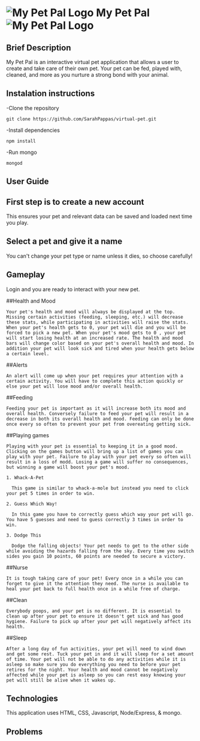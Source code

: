 # ![My Pet Pal Logo](https://github.com/SarahPappas/virtual-pet/raw/master/public/img/pickpet1.png) My Pet Pal ![My Pet Pal Logo](https://github.com/SarahPappas/virtual-pet/raw/master/public/img/pickpet4.png)

## Brief Description

My Pet Pal is an interactive virtual pet application that allows a user to create and take care of their own pet. Your pet can be fed, played with, cleaned, and more as you nurture a strong bond with your animal. 

## Instalation instructions

-Clone the repository

  `git clone https://github.com/SarahPappas/virtual-pet.git`

-Install dependencies

  `npm install`

-Run mongo

  `mongod`

## User Guide 

## First step is to create a new account 
  This ensures your pet and relevant data can be saved and loaded next time you play.
## Select a pet and give it a name
  You can't change your pet type or name unless it dies, so choose carefully!
## Gameplay
  Login and you are ready to interact with your new pet.

##Health and Mood

    Your pet's health and mood will always be displayed at the top. Missing certain activities (feeding, sleeping, etc.) will decrease these stats, while participating in activities will raise the stats. When your pet's health gets to 0, your pet will die and you will be forced to pick a new pet. When your pet's mood gets to 0 , your pet will start losing health at an increased rate. The health and mood bars will change color based on your pet's overall health and mood. In addition your pet will look sick and tired when your health gets below a certain level.

##Alerts

    An alert will come up when your pet requires your attention with a certain activity. You will have to complete this action quickly or else your pet will lose mood and/or overall health.  

##Feeding

    Feeding your pet is important as it will increase both its mood and overall health. Conversely failure to feed your pet will result in a decrease in both its overall health and mood. Feeding can only be done once every so often to prevent your pet from overeating getting sick. 

##Playing games

    Playing with your pet is essential to keeping it in a good mood. Clicking on the games button will bring up a list of games you can play with your pet. Failure to play with your pet every so often will result in a loss of modd. Losing a game will suffer no consequences, but winning a game will boost your pet's mood.
    
    1. Whack-A-Pet

      This game is similar to whack-a-mole but instead you need to click your pet 5 times in order to win.
    
    2. Guess Which Way!

      In this game you have to correctly guess which way your pet will go. You have 5 guesses and need to guess correctly 3 times in order to win.
    
    3. Dodge This

      Dodge the falling objects! Your pet needs to get to the other side while avoiding the hazards falling from the sky. Every time you switch sides you gain 10 points, 60 points are needed to secure a victory.
  
##Nurse

    It is tough taking care of your pet! Every once in a while you can forget to give it the attention they need. The nurse is available to heal your pet back to full health once in a while free of charge.
  
##Clean

    Everybody poops, and your pet is no different. It is essential to clean up after your pet to ensure it doesn't get sick and has good hygiene. Failure to pick up after your pet will negatively affect its health. 
  
##Sleep

    After a long day of fun activities, your pet will need to wind down and get some rest. Tuck your pet in and it will sleep for a set amount of time. Your pet will not be able to do any activities while it is asleep so make sure you do everything you need to before your pet retires for the night. Your health and mood cannot be negatively affected while your pet is asleep so you can rest easy knowing your pet will still be alive when it wakes up. 

## Technologies

This application uses HTML, CSS, Javascript, Node/Express, & mongo. 

## Problems